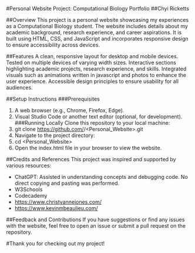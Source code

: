 #Personal Website Project: Computational Biology Portfolio
##Chyi Ricketts

##Overview
This project is a personal website showcasing my experiences as a Computational Biology student. The website includes details about my academic background, research experience, and career aspirations. It is built using HTML, CSS, and JavaScript and incorporates responsive design to ensure accessibility across devices.

##Features
A clean, responsive layout for desktop and mobile devices. Tested on multiple devices of varying width sizes. 
Interactive sections highlighting academic projects, research experience, and skills.
Integrated visuals such as animations written in javascript and photos to enhance the user experience.
Accessible design principles to ensure usability for all audiences.

##Setup Instructions
###Prerequisites
1. A web browser (e.g., Chrome, Firefox, Edge).
2. Visual Studio Code or another text editor (optional, for development).
###Running Locally
Clone this repository to your local machine:
1. git clone https://github.com/<chyiricketts>/<Personal_Website>.git
2. Navigate to the project directory:
3. cd <Personal_Website>
4. Open the index.html file in your browser to view the website.

##Credits and References
This project was inspired and supported by various resources:
- ChatGPT: Assisted in understanding concepts and debugging code. No direct copying and pasting was performed.
- W3Schools
- Codecademy
- https://www.christyannejones.com/
- https://www.kevinmbeaulieu.com/

##Feedback and Contributions
If you have suggestions or find any issues with the website, feel free to open an issue or submit a pull request on the repository.

#Thank you for checking out my project!